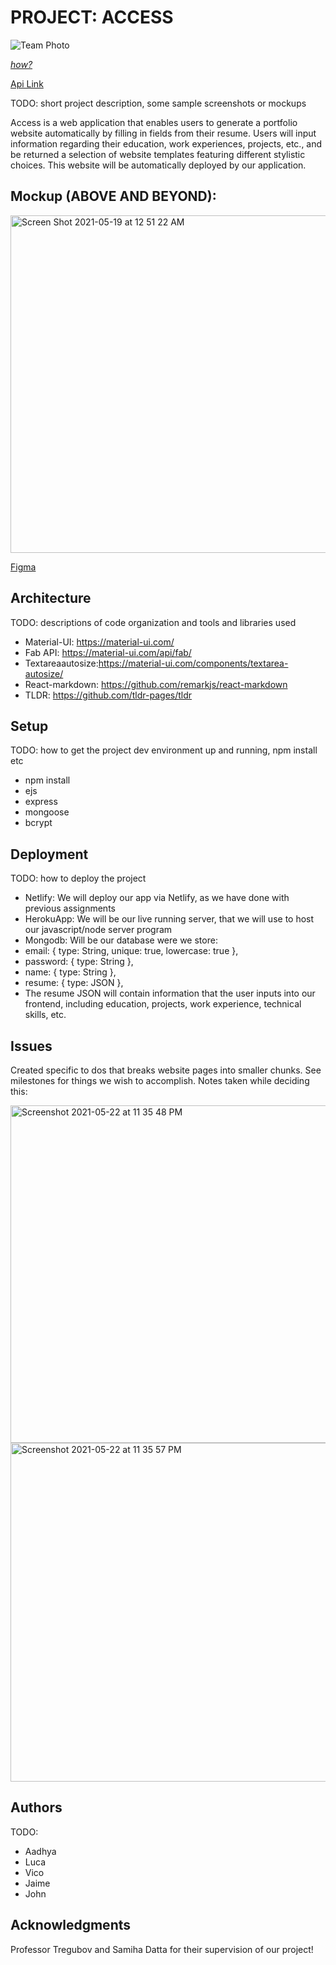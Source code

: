 # PROJECT: ACCESS

![Team Photo](https://user-images.githubusercontent.com/51734801/117523005-6b8eda00-af84-11eb-88cc-781ae657319a.jpg)

[*how?*](https://help.github.com/articles/about-readmes/#relative-links-and-image-paths-in-readme-files)

[Api Link](https://github.com/dartmouth-cs52-21S/project-api-access/blob/master/README.md)

TODO: short project description, some sample screenshots or mockups

Access is a web application that enables users to generate a portfolio website automatically by filling in fields from their resume. Users will input information regarding their education, work experiences, projects, etc., and be returned a selection of website templates featuring different stylistic choices. This website will be automatically deployed by our application. 

## Mockup (ABOVE AND BEYOND): 

<img width="540" alt="Screen Shot 2021-05-19 at 12 51 22 AM" src="https://user-images.githubusercontent.com/47261209/118758368-ee454e00-b83c-11eb-9e70-69e90ea483d2.png">

[Figma](https://www.figma.com/file/rzPevXjui8fvEtwhwvw1wt/Mockups?node-id=0%3A1) 


## Architecture

TODO:  descriptions of code organization and tools and libraries used

- Material-UI: https://material-ui.com/
- Fab API: https://material-ui.com/api/fab/
- Textareaautosize:https://material-ui.com/components/textarea-autosize/
- React-markdown: https://github.com/remarkjs/react-markdown
- TLDR: https://github.com/tldr-pages/tldr

## Setup

TODO: how to get the project dev environment up and running, npm install etc

- npm install
- ejs
- express
- mongoose
- bcrypt


## Deployment

TODO: how to deploy the project

- Netlify: We will deploy our app via Netlify, as we have done with previous assignments
- HerokuApp: We will be our live running server, that we will use to host our javascript/node server program
- Mongodb: Will be our database were we store:  
- email: { type: String, unique: true, lowercase: true },
- password: { type: String },
- name: { type: String },
- resume: { type: JSON },
- The resume JSON will contain information that the user inputs into our frontend, including education, projects, work experience, technical skills, etc.

## Issues

Created specific to dos that breaks website pages into smaller chunks. See milestones for things we wish to accomplish. Notes taken while deciding this:

<img width="540" alt="Screenshot 2021-05-22 at 11 35 48 PM" src="https://user-images.githubusercontent.com/51734801/119247330-80f42e80-bb56-11eb-833a-946373c624b9.png">

<img width="542" alt="Screenshot 2021-05-22 at 11 35 57 PM" src="https://user-images.githubusercontent.com/51734801/119247331-818cc500-bb56-11eb-95c8-446a8911aca8.png">



## Authors

TODO:

- Aadhya
- Luca
- Vico
- Jaime
- John


## Acknowledgments
Professor Tregubov and Samiha Datta for their supervision of our project!
